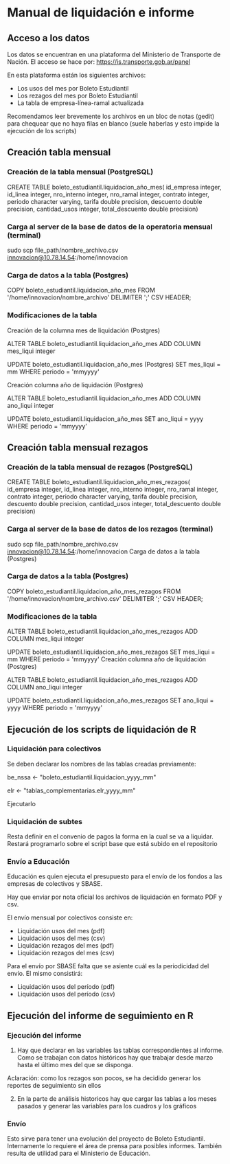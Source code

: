 # Manual de liquidación e informe

## Acceso a los datos
Los datos se encuentran en una plataforma del Ministerio de Transporte de Nación.
El acceso se hace por: https://is.transporte.gob.ar/panel

En esta plataforma están los siguientes archivos:
  * Los usos del mes por Boleto Estudiantil
  * Los rezagos del mes por Boleto Estudiantil
  * La tabla de empresa-línea-ramal actualizada
  
Recomendamos leer brevemente los archivos en un bloc de notas (gedit) para chequear que no haya filas en blanco (suele haberlas y esto impide la ejecución de los scripts)

## Creación tabla mensual
### Creación de la tabla mensual (PostgreSQL)

CREATE TABLE boleto_estudiantil.liquidacion_año_mes(
  id_empresa integer,
  id_linea integer,
  nro_interno integer,
  nro_ramal integer,
  contrato integer,
  periodo character varying,
  tarifa double precision,
  descuento double precision,
  cantidad_usos integer,
  total_descuento double precision)

### Carga al server de la base de datos de la operatoria mensual (terminal)

sudo scp file_path/nombre_archivo.csv innovacion@10.78.14.54:/home/innovacion

### Carga de datos a la tabla (Postgres)

COPY boleto_estudiantil.liquidacion_año_mes FROM '/home/innovacion/nombre_archivo' DELIMITER ';' CSV HEADER;

### Modificaciones de la tabla

Creación de la columna mes de liquidación (Postgres)

ALTER TABLE boleto_estudiantil.liquidacion_año_mes ADD COLUMN mes_liqui integer

UPDATE boleto_estudiantil.liquidacion_año_mes (Postgres) SET mes_liqui = mm WHERE periodo = 'mmyyyy'

Creación columna año de liquidación (Postgres)

ALTER TABLE boleto_estudiantil.liquidacion_año_mes ADD COLUMN ano_liqui integer

UPDATE boleto_estudiantil.liquidacion_año_mes SET ano_liqui = yyyy WHERE periodo = 'mmyyyy'

## Creación tabla mensual rezagos
### Creación de la tabla mensual de rezagos (PostgreSQL)

CREATE TABLE boleto_estudiantil.liquidacion_año_mes_rezagos( 
  id_empresa integer,
  id_linea integer,
  nro_interno integer,
  nro_ramal integer,
  contrato integer,
  periodo character varying,
  tarifa double precision,
  descuento double precision,
  cantidad_usos integer,
  total_descuento double precision)

### Carga al server de la base de datos de los rezagos (terminal)

sudo scp file_path/nombre_archivo.csv innovacion@10.78.14.54:/home/innovacion
Carga de datos a la tabla (Postgres)

### Carga de datos a la tabla (Postgres)

COPY boleto_estudiantil.liquidacion_año_mes_rezagos FROM '/home/innovacion/nombre_archivo.csv' DELIMITER ';' CSV HEADER;

### Modificaciones de la tabla

ALTER TABLE boleto_estudiantil.liquidacion_año_mes_rezagos ADD COLUMN mes_liqui integer

UPDATE boleto_estudiantil.liquidacion_año_mes_rezagos SET mes_liqui = mm WHERE periodo = 'mmyyyy'
Creación columna año de liquidación (Postgres)

ALTER TABLE boleto_estudiantil.liquidacion_año_mes_rezagos ADD COLUMN ano_liqui integer

UPDATE boleto_estudiantil.liquidacion_año_mes_rezagos SET ano_liqui = yyyy WHERE periodo = 'mmyyyy'

## Ejecución de los scripts de liquidación de R

### Liquidación para colectivos

Se deben declarar los nombres de las tablas creadas previamente:

be_nssa <- "boleto_estudiantil.liquidacion_yyyy_mm"

elr <- "tablas_complementarias.elr_yyyy_mm"

Ejecutarlo

### Liquidación de subtes

Resta definir en el convenio de pagos la forma en la cual se va a liquidar. Restará programarlo sobre el script base que está subido en el repositorio

### Envío a Educación

Educación es quien ejecuta el presupuesto para el envío de los fondos a las empresas de colectivos y SBASE.

Hay que enviar por nota oficial los archivos de liquidación en formato PDF y csv.

El envío mensual por colectivos consiste en:
  * Liquidación usos del mes (pdf)
  * Liquidación usos del mes (csv)
  * Liquidación rezagos del mes (pdf)
  * Liquidación rezagos del mes (csv)
  
Para el envío por SBASE falta que se asiente cuál es la periodicidad del envío. El mismo consistirá:
  * Liquidación usos del período (pdf)
  * Liquidación usos del período (csv)
  
## Ejecución del informe de seguimiento en R

### Ejecución del informe

1) Hay que declarar en las variables las tablas correspondientes al informe. Como se trabajan con datos históricos hay que trabajar desde marzo hasta el último mes del que se disponga.

Aclaración: como los rezagos son pocos, se ha decidido generar los reportes de seguimiento sin ellos

2) En la parte de análisis historicos hay que cargar las tablas a los meses pasados y generar las variables para los cuadros y los gráficos

### Envío

Esto sirve para tener una evolución del proyecto de Boleto Estudiantil. Internamente lo requiere el área de prensa para posibles informes.
También resulta de utilidad para el Ministerio de Educación.
